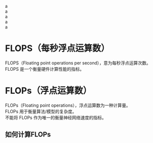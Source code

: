 a</br>
a</br>
a</br>
a</br>
a</br>
# FLOPS（每秒浮点运算数）
<h2 id="FLOPS" style="display:none"></h2>

FLOPS（Floating point operations per second），意为每秒浮点运算次数。</br>
FLOPS 是一个衡量硬件计算性能的指标。

# FLOPs（浮点运算数）

FLOPs（Floating point operations），浮点运算数为一种计算量。</br>
FLOPs 用于衡量算法/模型的复杂度。</br>
不能将 FLOPs 作为唯一的衡量神经网络速度的指标。

## 如何计算FLOPs

